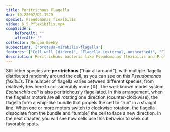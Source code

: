 ```yaml
---
title: Peritrichous Flagella
doi: 10.22002/D1.1529
species: Pseudomonas flexibilis
video: 6_5_Pflexibilis.mp4
compSlider:
    beforeAlt: ""
    afterAlt: ""
collector: Morgan Beeby
subsections: ['proteus-mirabilis-flagella']
features: ["Cell wall (diderm)", "Flagella (external, unsheathed)", "Flagellar motors", "Membrane (inner)", "Membrane (outer)", "Pili", "Ribosomes", "Storage granules", "Vesicles (cytoplasmic)", "Vesicles (extracellular)"]
description: Peritrichous bacteria like Pseudomonas flexibilis and Proteus mirabilis swim using flagella distributed around the cell
---
```


Still other species are **peritrichous** (“hair all around”), with multiple flagella distributed randomly around the cell, as you can see on this *Pseudomonas flexibilis*. The number of flagella varies between different species, from relatively few here to considerably more (⇩). The well-known model system *Escherichia coli* is also peritrichously flagellated. In this arrangement, when the flagellar motors are all rotating one direction (counter-clockwise), the flagella form a whip-like bundle that propels the cell to “run” in a straight line. When one or more motors switch to clockwise rotation, the flagella dissociate from the bundle and “tumble” the cell to face a new direction. In the next chapter, you will see how cells use this behavior to seek out favorable spots.

